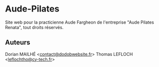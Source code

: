 # Aude-Pilates

Site web pour la practicienne Aude Fargheon de l'entreprise "Aude Pilates Renata", tout droits réservés.

## Auteurs

Dorian MAILHÉ <<contact@dodobwebsite.fr>>
Thomas LEFLOCH <<leflochtho@cy-tech.fr>>
